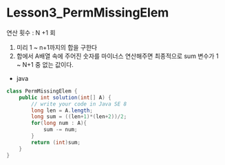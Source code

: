 # Lesson3_PermMissingElem

연산 횟수  : N +1 회

1. 미리 1 ~ n+1까지의 합을 구한다
2. 합에서 A배열 속에 주어진 숫자를 마이너스 연산해주면 최종적으로 sum 변수가 1 ~ N+1 중 없는 값이다. 



- java

```java
class PermMissingElem {
    public int solution(int[] A) {
        // write your code in Java SE 8
        long len = A.length;
        long sum = ((len+1)*(len+2))/2;
        for(long num : A){
            sum -= num;
        }
        return (int)sum;
    }
}
```


